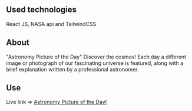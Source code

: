 ## Used technologies
React JS, NASA api and TailwindCSS

## About
"Astronomy Picture of the Day"
Discover the cosmos! Each day a different image or photograph of our fascinating universe is featured, along with a brief explanation written by a professional astronomer.

## Use

Live link => [Astronomy Picture of the Day!](https://nasaapodprojectapp.netlify.app/)
